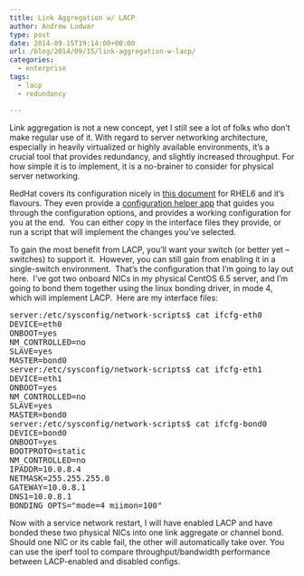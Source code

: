 ```yaml
---
title: Link Aggregation w/ LACP
author: Andrew Ludwar
type: post
date: 2014-09-15T19:14:00+00:00
url: /blog/2014/09/15/link-aggregation-w-lacp/
categories:
  - enterprise
tags:
  - lacp
  - redundancy

---
```

Link aggregation is not a new concept, yet I still see a lot of folks who don&#8217;t make regular use of it. With regard to server networking architecture, especially in heavily virtualized or highly available environments, it&#8217;s a crucial tool that provides redundancy, and slightly increased throughput. For how simple it is to implement, it is a no-brainer to consider for physical server networking.

RedHat covers its configuration nicely in [this document][1] for RHEL6 and it&#8217;s flavours. They even provide a [configuration helper app][2] that guides you through the configuration options, and provides a working configuration for you at the end.  You can either copy in the interface files they provide, or run a script that will implement the changes you&#8217;ve selected.

To gain the most benefit from LACP, you&#8217;ll want your switch (or better yet &#8211; switches) to support it.  However, you can still gain from enabling it in a single-switch environment.  That&#8217;s the configuration that I&#8217;m going to lay out here.  I&#8217;ve got two onboard NICs in my physical CentOS 6.5 server, and I&#8217;m going to bond them together using the linux bonding driver, in mode 4, which will implement LACP.  Here are my interface files:

<pre>server:/etc/sysconfig/network-scripts$ cat ifcfg-eth0
DEVICE=eth0
ONBOOT=yes
NM_CONTROLLED=no
SLAVE=yes
MASTER=bond0
server:/etc/sysconfig/network-scripts$ cat ifcfg-eth1
DEVICE=eth1
ONBOOT=yes
NM_CONTROLLED=no
SLAVE=yes
MASTER=bond0
server:/etc/sysconfig/network-scripts$ cat ifcfg-bond0
DEVICE=bond0
ONBOOT=yes
BOOTPROTO=static
NM_CONTROLLED=no
IPADDR=10.0.8.4
NETMASK=255.255.255.0
GATEWAY=10.0.8.1
DNS1=10.0.8.1
BONDING_OPTS="mode=4 miimon=100"</pre>

Now with a service network restart, I will have enabled LACP and have bonded these two physical NICs into one link aggregate or channel bond.  Should one NIC or its cable fail, the other will automatically take over. You can use the iperf tool to compare throughput/bandwidth performance between LACP-enabled and disabled configs.

 [1]: https://access.redhat.com/documentation/en-US/Red_Hat_Enterprise_Linux/6/html/Deployment_Guide/sec-Using_Channel_Bonding.html
 [2]: https://access.redhat.com/labs/networkbondinghelper/